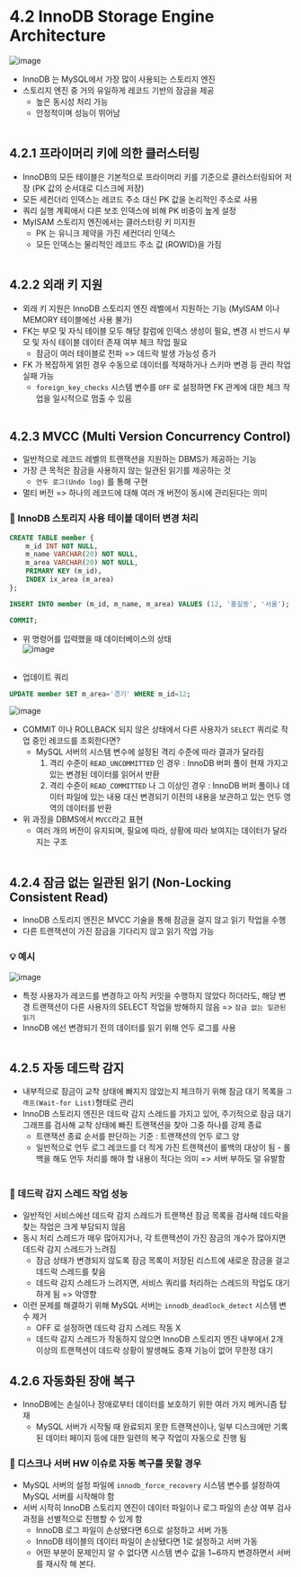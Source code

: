 # 4.2 InnoDB Storage Engine Architecture

![image](https://github.com/junseoparkk/discord-bot-tutorial/assets/98972385/00c7eeca-416a-4c71-a3bb-e588956032c2)

- InnoDB 는 MySQL에서 가장 많이 사용되는 스토리지 엔진
- 스토리지 엔진 중 거의 유일하게 레코드 기반의 잠금을 제공
  - 높은 동시성 처리 가능
  - 안정적이며 성능이 뛰어남
    <br><br>

## 4.2.1 프라이머리 키에 의한 클러스터링

- InnoDB의 모든 테이블은 기본적으로 프라이머리 키를 기준으로 클러스터링되어 저장 (PK 값의 순서대로 디스크에 저장)
- 모든 세컨더리 인덱스는 레코드 주소 대신 PK 값을 논리적인 주소로 사용
- 쿼리 실행 계획에서 다른 보조 인덱스에 비해 PK 비중이 높게 설정
- MyISAM 스토리지 엔진에서는 클러스터링 키 미지원
  - PK 는 유니크 제약을 가진 세컨더리 인덱스
  - 모든 인덱스는 물리적인 레코드 주소 값 (ROWID)을 가짐
    <br><br>

## 4.2.2 외래 키 지원

- 외래 키 지원은 InnoDB 스토리지 엔진 레벨에서 지원하는 기능 (MyISAM 이나 MEMORY 테이블에선 사용 불가)
- FK는 부모 및 자식 테이블 모두 해당 칼럼에 인덱스 생성이 필요, 변경 시 반드시 부모 및 자식 테이블 데이터 존재 여부 체크 작업 필요
  - 잠금이 여러 테이블로 전파 => 데드락 발생 가능성 증가
- FK 가 복잡하게 얽힌 경우 수동으로 데이터를 적재하거나 스키마 변경 등 관리 작업 실패 가능
  - `foreign_key_checks` 시스템 변수를 `OFF` 로 설정하면 FK 관계에 대한 체크 작업을 일시적으로 멈출 수 있음
    <br><br>

## 4.2.3 MVCC (Multi Version Concurrency Control)

- 일반적으로 레코드 레벨의 트랜잭션을 지원하는 DBMS가 제공하는 기능
- 가장 큰 목적은 잠금을 사용하지 않는 일관된 읽기를 제공하는 것
  - `언두 로그(Undo log)` 를 통해 구현
- 멀티 버전 => 하나의 레코드에 대해 여러 개 버전이 동시에 관리된다는 의미

### 🔎 InnoDB 스토리지 사용 테이블 데이터 변경 처리

```sql
CREATE TABLE member {
    m_id INT NOT NULL,
    m_name VARCHAR(20) NOT NULL,
    m_area VARCHAR(20) NOT NULL,
    PRIMARY KEY (m_id),
    INDEX ix_area (m_area)
};

INSERT INTO member (m_id, m_name, m_area) VALUES (12, '홍길동', '서울');

COMMIT;
```

- 위 명령어를 입력했을 때 데이터베이스의 상태
  <br>
  ![image](https://github.com/junseoparkk/discord-bot-tutorial/assets/98972385/a8631013-da65-47d5-a9bc-81553ab9460e)
  <br><br>

- 업데이트 쿼리

```sql
UPDATE member SET m_area='경기' WHERE m_id=12;
```

![image](https://github.com/junseoparkk/discord-bot-tutorial/assets/98972385/c5ba6df2-f3c4-406b-8037-52f5b5f852dc)

- COMMIT 이나 ROLLBACK 되지 않은 상태에서 다른 사용자가 `SELECT` 쿼리로 작업 중인 레코드를 조회한다면?
  - MySQL 서버의 시스템 변수에 설정된 격리 수준에 따라 결과가 달라짐
    1. 격리 수준이 `READ_UNCOMMITTED` 인 경우 : InnoDB 버퍼 풀이 현재 가지고 있는 변경된 데이터를 읽어서 반환
    2. 격리 수준이 `READ_COMMITTED` 나 그 이상인 경우 : InnoDB 버퍼 풀이나 데이터 파일에 있는 내용 대신 변경되기 이전의 내용을 보관하고 있는 언두 영역의 데이터를 반환
- 위 과정을 DBMS에서 `MVCC`라고 표현
  - 여러 개의 버전이 유지되며, 필요에 따라, 상황에 따라 보여지는 데이터가 달라지는 구조
    <br><br>

## 4.2.4 잠금 없는 일관된 읽기 (Non-Locking Consistent Read)

- InnoDB 스토리지 엔진은 MVCC 기술을 통해 잠금을 걸지 않고 읽기 작업을 수행
- 다른 트랜잭션이 가진 잠금을 기다리지 않고 읽기 작업 가능

### 💡 예시

![image](https://github.com/junseoparkk/discord-bot-tutorial/assets/98972385/1622cc7f-101b-4fac-9990-a5fd4557ab4c)

- 특정 사용자가 레코드를 변경하고 아직 커밋을 수행하지 않았다 하더라도, 해당 변경 트랜잭션이 다른 사용자의 SELECT 작업을 방해하지 않음 => `잠금 없는 일관된 읽기`
- InnoDB 에선 변경되기 전의 데이터를 읽기 위해 언두 로그를 사용
  <br><br>

## 4.2.5 자동 데드락 감지

- 내부적으로 잠금이 교착 상태에 빠지지 않았는지 체크하기 위해 잠금 대기 목록을 `그래프(Wait-for List)`형태로 관리
- InnoDB 스토리지 엔진은 데드락 감지 스레드를 가지고 있어, 주기적으로 잠금 대기 그래프를 검사해 교착 상태에 빠진 트랜잭션을 찾아 그중 하나를 강제 종료
  - 트랜잭션 종료 순서를 판단하는 기준 : 트랜잭션의 언두 로그 양
  - 일반적으로 언두 로그 레코드를 더 적게 가진 트랜잭션이 롤백의 대상이 됨 - 롤백을 해도 언두 처리를 해야 할 내용이 적다는 의미 => 서버 부하도 덜 유발함
    <br><br>

### 🔎 데드락 감지 스레드 작업 성능

- 일반적인 서비스에선 데드락 감지 스레드가 트랜잭션 잠금 목록을 검사해 데드락을 찾는 작업은 크게 부담되지 않음
- 동시 처리 스레드가 매우 많아지거나, 각 트랜잭션이 가진 잠금의 개수가 많아지면 데드락 감지 스레드가 느려짐
  - 잠금 상태가 변경되지 않도록 잠금 목록이 저장된 리스트에 새로운 잠금을 걸고 데드락 스레드를 찾음
  - 데드락 감지 스레드가 느려지면, 서비스 쿼리를 처리하는 스레드의 작업도 대기하게 됨 => 악영향
- 이런 문제를 해결하기 위해 MySQL 서버는 `innodb_deadlock_detect` 시스템 변수 제거
  - OFF 로 설정하면 데드락 감지 스레드 작동 X
  - 데드락 감지 스레드가 작동하지 않으면 InnoDB 스토리지 엔진 내부에서 2개 이상의 트랜잭션이 데드락 상황이 발생해도 중재 기능이 없어 무한정 대기

## 4.2.6 자동화된 장애 복구

- InnoDB에는 손실이나 장애로부터 데이터를 보호하기 위한 여러 가지 메커니즘 탑재
  - MySQL 서버가 시작될 때 완료되지 못한 트랜잭션이나, 일부 디스크에만 기록된 데이터 페이지 등에 대한 일련의 복구 작업이 자동으로 진행 됨

### 🔎 디스크나 서버 HW 이슈로 자동 복구를 못할 경우

- MySQL 서버의 설정 파일에 `innodb_force_recovery` 시스템 변수를 설정하여 MySQL 서버를 시작해야 함
- 서버 시작히 InnoDB 스토리지 엔진이 데이터 파일이나 로그 파일의 손상 여부 검사 과정을 선별적으로 진행할 수 있게 함
  - InnoDB 로그 파일이 손상됐다면 6으로 설정하고 서버 가동
  - InnoDB 테이블의 데이터 파일이 손상됐다면 1로 설정하고 서버 가동
  - 어떤 부분이 문제인지 알 수 없다면 시스템 변수 값을 1~6까지 변경하면서 서버를 재시작 해 본다.
